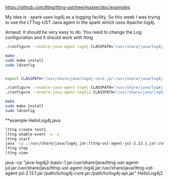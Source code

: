 https://github.com/lttng/lttng-ust/tree/master/doc/examples


My idea is :
spark uses log4j as a logging facility. So this week I was trying to use the LTTng-UST Java agent in the spark which uses Apache log4j.

Arnaud:
It should be very easy to do. You need to change the Log configuration and it should work with lttng



```bash
./configure --enable-java-agent-log4j CLASSPATH="/usr/share/java/log4j.jar"

make
sudo make install
sudo ldconfig
```

```bash

export CLASSPATH="/usr/share/java/log4j-core.jar:/usr/share/java/log4j-api.jar"

./configure --enable-java-agent-log4j CLASSPATH="/usr/share/java/log4j.jar"
./configure --enable-java-agent-log4j2 CLASSPATH="/usr/share/java/log4j-core.jar:/usr/share/java/log4j-api.jar"

make
sudo make install
sudo ldconfig

```

**example HelloLog4j.java 
```bash
lttng create test1
lttng enable-event -u -a
lttng start
java -cp .:/usr/share/java/log4j.jar:lttng-ust-agent-jul-2.13.1.jar:/usr/share/java/lttng-ust-agent-jul.jar:/usr/share/java/lttng-ust-agent-log4j.jar:/usr/share/java/lttng-ust-agent-jul-2.13.1.jar HelloLog4j
lttng stop
lttng view
```


java -cp "java-log4j2-basic-1.jar:/usr/share/java/lttng-ust-agent-jul.jar:/usr/share/java/lttng-ust-agent-log4j.jar:/usr/share/java/lttng-ust-agent-jul-2.13.1.jar:/path/to/log4j-core.jar:/path/to/log4j-api.jar" HelloLog4j2



